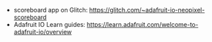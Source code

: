 * scoreboard app on Glitch: https://glitch.com/~adafruit-io-neopixel-scoreboard
* Adafruit IO Learn guides: https://learn.adafruit.com/welcome-to-adafruit-io/overview

